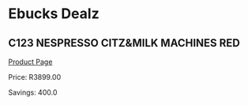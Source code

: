 
# Ebucks Dealz
## C123 NESPRESSO CITZ&MILK MACHINES RED
[Product Page](https://www.ebucks.com/web/shop/productSelected.do?prodId=1158953627&catId=704984897)

Price: R3899.00

Savings: 400.0


	